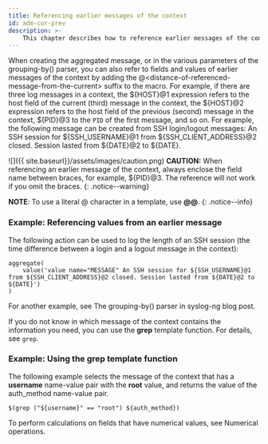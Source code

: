 ```yaml
---
title: Referencing earlier messages of the context
id: adm-cor-prev
description: >-
	This chapter describes how to reference earlier messages of the context in {{ site.product.short_name }}
---
```


When creating the aggregated message, or in the various parameters of
the grouping-by() parser, you can also refer to fields and values of
earlier messages of the context by adding the
@\<distance-of-referenced-message-from-the-current\> suffix to the
macro. For example, if there are three log messages in a context, the
${HOST}@1 expression refers to the host field of the current (third)
message in the context, the ${HOST}@2 expression refers to the host
field of the previous (second) message in the context, ${PID}@3 to the
`PID` of the first message, and so on. For example, the following message
can be created from SSH login/logout messages: An SSH session for
${SSH\_USERNAME}@1 from ${SSH\_CLIENT\_ADDRESS}@2 closed. Session
lasted from ${DATE}@2 to ${DATE}.

![]({{ site.baseurl}}/assets/images/caution.png) **CAUTION:**
When referencing an earlier message of the context, always enclose the
field name between braces, for example, ${PID}@3. The reference will not work
if you omit the braces.
{: .notice--warning}

**NOTE**: To use a literal @ character in a template, use **@@**.
{: .notice--info}

### Example: Referencing values from an earlier message

The following action can be used to log the length of an SSH session
(the time difference between a login and a logout message in the
context):

```config
aggregate(
    value('value name="MESSAGE" An SSH session for ${SSH_USERNAME}@1 from ${SSH_CLIENT_ADDRESS}@2 closed. Session lasted from ${DATE}@2 to ${DATE}')
)
```

For another example, see The grouping-by() parser in syslog-ng blog
post.

If you do not know in which message of the context contains the
information you need, you can use the **grep** template function. For
details, see
`grep`.

### Example: Using the grep template function

The following example selects the message of the context that has a
**username** name-value pair with the **root** value, and returns the
value of the auth\_method name-value pair.

```config
$(grep ("${username}" == "root") ${auth_method})
```

To perform calculations on fields that have numerical values, see
Numerical operations.
